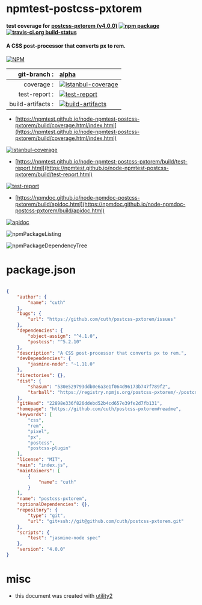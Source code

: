 # npmtest-postcss-pxtorem

#### test coverage for  [postcss-pxtorem (v4.0.0)](https://github.com/cuth/postcss-pxtorem#readme)  [![npm package](https://img.shields.io/npm/v/npmtest-postcss-pxtorem.svg?style=flat-square)](https://www.npmjs.org/package/npmtest-postcss-pxtorem) [![travis-ci.org build-status](https://api.travis-ci.org/npmtest/node-npmtest-postcss-pxtorem.svg)](https://travis-ci.org/npmtest/node-npmtest-postcss-pxtorem)

#### A CSS post-processor that converts px to rem.

[![NPM](https://nodei.co/npm/postcss-pxtorem.png?downloads=true&downloadRank=true&stars=true)](https://www.npmjs.com/package/postcss-pxtorem)

| git-branch : | [alpha](https://github.com/npmtest/node-npmtest-postcss-pxtorem/tree/alpha)|
|--:|:--|
| coverage : | [![istanbul-coverage](https://npmtest.github.io/node-npmtest-postcss-pxtorem/build/coverage.badge.svg)](https://npmtest.github.io/node-npmtest-postcss-pxtorem/build/coverage.html/index.html)|
| test-report : | [![test-report](https://npmtest.github.io/node-npmtest-postcss-pxtorem/build/test-report.badge.svg)](https://npmtest.github.io/node-npmtest-postcss-pxtorem/build/test-report.html)|
| build-artifacts : | [![build-artifacts](https://npmtest.github.io/node-npmtest-postcss-pxtorem/glyphicons_144_folder_open.png)](https://github.com/npmtest/node-npmtest-postcss-pxtorem/tree/gh-pages/build)|

- [https://npmtest.github.io/node-npmtest-postcss-pxtorem/build/coverage.html/index.html](https://npmtest.github.io/node-npmtest-postcss-pxtorem/build/coverage.html/index.html)

[![istanbul-coverage](https://npmtest.github.io/node-npmtest-postcss-pxtorem/build/screenCapture.buildCi.browser.%252Ftmp%252Fbuild%252Fcoverage.lib.html.png)](https://npmtest.github.io/node-npmtest-postcss-pxtorem/build/coverage.html/index.html)

- [https://npmtest.github.io/node-npmtest-postcss-pxtorem/build/test-report.html](https://npmtest.github.io/node-npmtest-postcss-pxtorem/build/test-report.html)

[![test-report](https://npmtest.github.io/node-npmtest-postcss-pxtorem/build/screenCapture.buildCi.browser.%252Ftmp%252Fbuild%252Ftest-report.html.png)](https://npmtest.github.io/node-npmtest-postcss-pxtorem/build/test-report.html)

- [https://npmdoc.github.io/node-npmdoc-postcss-pxtorem/build/apidoc.html](https://npmdoc.github.io/node-npmdoc-postcss-pxtorem/build/apidoc.html)

[![apidoc](https://npmdoc.github.io/node-npmdoc-postcss-pxtorem/build/screenCapture.buildCi.browser.%252Ftmp%252Fbuild%252Fapidoc.html.png)](https://npmdoc.github.io/node-npmdoc-postcss-pxtorem/build/apidoc.html)

![npmPackageListing](https://npmtest.github.io/node-npmtest-postcss-pxtorem/build/screenCapture.npmPackageListing.svg)

![npmPackageDependencyTree](https://npmtest.github.io/node-npmtest-postcss-pxtorem/build/screenCapture.npmPackageDependencyTree.svg)



# package.json

```json

{
    "author": {
        "name": "cuth"
    },
    "bugs": {
        "url": "https://github.com/cuth/postcss-pxtorem/issues"
    },
    "dependencies": {
        "object-assign": "^4.1.0",
        "postcss": "^5.2.10"
    },
    "description": "A CSS post-processor that converts px to rem.",
    "devDependencies": {
        "jasmine-node": "~1.11.0"
    },
    "directories": {},
    "dist": {
        "shasum": "530e529793ddb0e6a3e1f064d96173b747f789f2",
        "tarball": "https://registry.npmjs.org/postcss-pxtorem/-/postcss-pxtorem-4.0.0.tgz"
    },
    "gitHead": "22898e336f826ddebd52b4cd657e39fe2d7fb131",
    "homepage": "https://github.com/cuth/postcss-pxtorem#readme",
    "keywords": [
        "css",
        "rem",
        "pixel",
        "px",
        "postcss",
        "postcss-plugin"
    ],
    "license": "MIT",
    "main": "index.js",
    "maintainers": [
        {
            "name": "cuth"
        }
    ],
    "name": "postcss-pxtorem",
    "optionalDependencies": {},
    "repository": {
        "type": "git",
        "url": "git+ssh://git@github.com/cuth/postcss-pxtorem.git"
    },
    "scripts": {
        "test": "jasmine-node spec"
    },
    "version": "4.0.0"
}
```



# misc
- this document was created with [utility2](https://github.com/kaizhu256/node-utility2)
